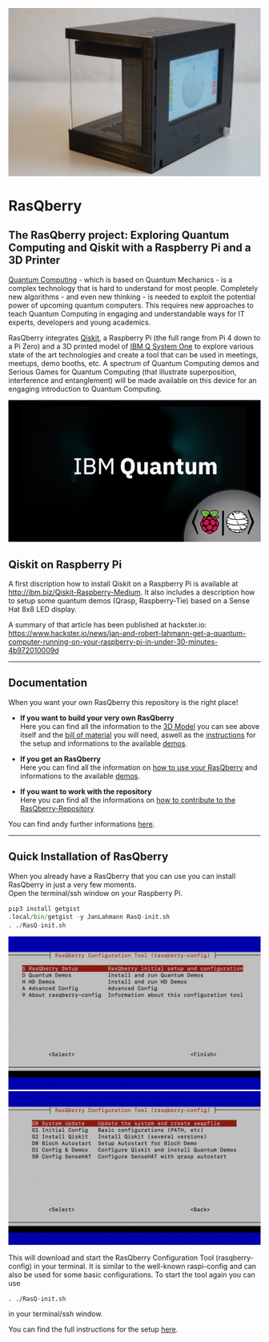 ![](Artwork/RasQberry_back_Bloch__DSC07046s.jpg)

# RasQberry
## The RasQberry project: Exploring Quantum Computing and Qiskit with a Raspberry Pi and a 3D Printer

[Quantum Computing](https://en.wikipedia.org/wiki/Quantum_computing) - which is based on Quantum Mechanics - is a complex technology that is hard to understand for most people. Completely new algorithms - and even new thinking - is needed to exploit the potential power of upcoming quantum computers. This requires new approaches to teach Quantum Computing in engaging and understandable ways for IT experts, developers and young academics.

RasQberry integrates [Qiskit](https://qiskit.org/), a Raspberry Pi (the full range from Pi 4 down to a Pi Zero) and a 3D printed model of [IBM Q System One](https://www.research.ibm.com/quantum-computing/system-one/) to explore various state of the art technologies and create a tool that can be used in meetings, meetups, demo booths, etc. A spectrum of Quantum Computing demos and Serious Games for Quantum Computing (that illustrate superposition, interference and entanglement) will be made available on this device for an engaging introduction to Quantum Computing. 

<img src="./wallpapers/ibmqantumTwoGlowScaled.png" alt="drawing" /> <br/>

## Qiskit on Raspberry Pi
A first discription how to install Qiskit on a Raspberry Pi is available at http://ibm.biz/Qiskit-Raspberry-Medium. It also includes a description how to setup some quantum demos (Qrasp, Raspberry-Tie) based on a Sense Hat 8x8 LED display.

A summary of that article has been published at hackster.io: https://www.hackster.io/news/jan-and-robert-lahmann-get-a-quantum-computer-running-on-your-raspberry-pi-in-under-30-minutes-4b972010009d

***

## Documentation

When you want your own RasQberry this repository is the right place!

* **If you want to build your very own RasQberry**<br/> 
Here you can find all the information to the [3D Model](https://janlahmann.github.io/RasQberry/documentation/3DModel.html) you can see above itself and the [bill of material](https://janlahmann.github.io/RasQberry/documentation/3DModel_BillOfMaterial.html) you will need, aswell as the [instructions](https://janlahmann.github.io/RasQberry/documentation/RasQberry_Setup.html) for the setup and informations to the available [demos](https://janlahmann.github.io/RasQberry/documentation/RasQberry_Demos.html).

* **If you get an RasQberry**<br/>
Here you can find all the information on [how to use your RasQberry](https://janlahmann.github.io/RasQberry/documentation/HowToUse.html) and informations to the available [demos](https://janlahmann.github.io/RasQberry/documentation/RasQberry_Demos.html).

* **If you want to work with the repository**<br/>
Here you can find all the informations on [how to contribute to the RasQberry-Repository](https://janlahmann.github.io/RasQberry/documentation/HowToContribute.html)

You can find andy further informations [here](https://janlahmann.github.io/RasQberry/).

***

## Quick Installation of RasQberry
When you already have a RasQberry that you can use you can install RasQberry in just a very few moments.<br/>
Open the terminal/ssh window on your Raspberry Pi.
```python
pip3 install getgist
.local/bin/getgist -y JanLahmann RasQ-init.sh
. ./RasQ-init.sh
```
<p align="center"> 
    <img src="./Artwork/rasqberry_config-1.png" alt="drawing"/> <img src="./Artwork/rasqberry_config-2.png" alt="drawing"/> 
</p>

This will download and start the RasQberry Configuration Tool (rasqberry-config) in your terminal. It is similar to the well-known raspi-config and can also be used for some basic configurations. 
To start the tool again you can use 

```pyhton 
. ./RasQ-init.sh 
````

in your terminal/ssh window.

You can find the full instructions for the setup [here](https://janlahmann.github.io/RasQberry/documentation/RasQberry_Setup.html).